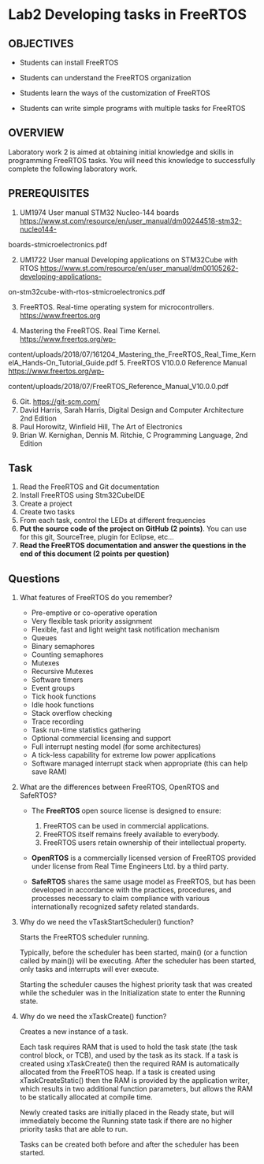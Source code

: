 # Lab2 Developing tasks in FreeRTOS

## OBJECTIVES

- Students can install FreeRTOS

- Students can understand the FreeRTOS organization

- Students learn the ways of the customization of FreeRTOS
- Students can write simple programs with multiple tasks for FreeRTOS

## OVERVIEW

Laboratory work 2 is aimed at obtaining initial knowledge and skills in programming FreeRTOS tasks. You will need this knowledge to successfully complete the following laboratory work.

## PREREQUISITES

1. UM1974 User manual STM32 Nucleo-144 boards https://www.st.com/resource/en/user_manual/dm00244518-stm32-nucleo144-

boards-stmicroelectronics.pdf

2. UM1722 User manual Developing applications on STM32Cube with RTOS https://www.st.com/resource/en/user_manual/dm00105262-developing-applications-

on-stm32cube-with-rtos-stmicroelectronics.pdf

3. FreeRTOS. Real-time operating system for microcontrollers. https://www.freertos.org

4. Mastering the FreeRTOS. Real Time Kernel. https://www.freertos.org/wp-

content/uploads/2018/07/161204_Mastering_the_FreeRTOS_Real_Time_KernelA_Hands-On_Tutorial_Guide.pdf 5. FreeRTOS V10.0.0 Reference Manual https://www.freertos.org/wp-

content/uploads/2018/07/FreeRTOS_Reference_Manual_V10.0.0.pdf

6. Git. https://git-scm.com/
7. David Harris, Sarah Harris, Digital Design and Computer Architecture 2nd Edition
8. Paul Horowitz, Winfield Hill, The Art of Electronics
9. Brian W. Kernighan, Dennis M. Ritchie, C Programming Language, 2nd Edition

## Task

1. Read the FreeRTOS and Git documentation
2. Install FreeRTOS using Stm32CubeIDE
3. Create a project
4. Create two tasks
5. From each task, control the LEDs at different frequencies
6. **Put the source code of the project on GitHub (2 points)**. You can use for this git, SourceTree, plugin for Eclipse, etc...
7. **Read the FreeRTOS documentation and answer the questions in the end of this document (2 points per question)**

## Questions

1. What features of FreeRTOS do you remember?

   - Pre-emptive or co-operative operation 
   - Very flexible task priority assignment 
   - Flexible, fast and light weight task notification mechanism 
   - Queues 
   - Binary semaphores 
   - Counting semaphores 
   - Mutexes 
   - Recursive Mutexes 
   - Software timers 
   - Event groups 
   - Tick hook functions 
   - Idle hook functions 
   - Stack overflow checking 
   - Trace recording 
   - Task run-time statistics gathering
   - Optional commercial licensing and support 
   - Full interrupt nesting model (for some architectures) 
   - A tick-less capability for extreme low power applications 
   - Software managed interrupt stack when appropriate (this can help save RAM)

2. What are the differences between FreeRTOS, OpenRTOS and SafeRTOS?

   - The **FreeRTOS** open source license is designed to ensure:

     1. FreeRTOS can be used in commercial applications.
     2. FreeRTOS itself remains freely available to everybody.
     3. FreeRTOS users retain ownership of their intellectual property.
   - **OpenRTOS** is a commercially licensed version of FreeRTOS provided under license from Real Time Engineers Ltd. by a third party.
   - **SafeRTOS** shares the same usage model as FreeRTOS, but has been developed in accordance with the practices, procedures, and processes necessary to claim compliance with various internationally recognized safety related standards.

3. Why do we need the vTaskStartScheduler() function?

   Starts the FreeRTOS scheduler running.

   Typically, before the scheduler has been started, main() (or a function called by main()) will be executing. After the scheduler has been started, only tasks and interrupts will ever execute.

   Starting the scheduler causes the highest priority task that was created while the scheduler was in the Initialization state to enter the Running state.

4. Why do we need the xTaskCreate() function?

   Creates a new instance of a task.

   Each task requires RAM that is used to hold the task state (the task control block, or TCB), and used by the task as its stack. If a task is created using xTaskCreate() then the required RAM is automatically allocated from the FreeRTOS heap. If a task is created using xTaskCreateStatic() then the RAM is provided by the application writer, which results in two additional function parameters, but allows the RAM to be statically allocated at compile time.

   Newly created tasks are initially placed in the Ready state, but will immediately become the Running state task if there are no higher priority tasks that are able to run.

   Tasks can be created both before and after the scheduler has been started.